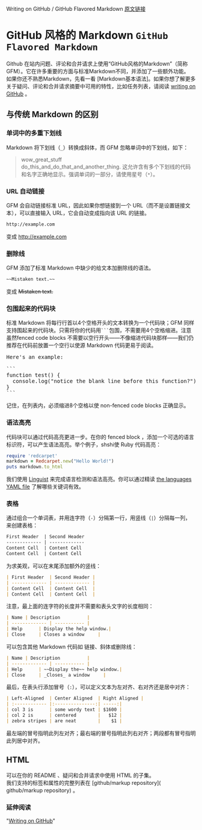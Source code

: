 Writing on GitHub / GitHub Flavored Markdown
[原文链接](https://help.github.com/articles/github-flavored-markdown/)
# GitHub 风格的 Markdown `GitHub Flavored Markdown` #
 Github 在站内问题、评论和合并请求上使用“GitHub风格的Markdown”（简称 GFM）。它在许多重要的方面与标准Markdown不同，并添加了一些额外功能。  
 如果你还不熟悉Markdown，先看一看 [Markdown基本语法]。如果你想了解更多关于疑问、评论和合并请求摘要中可用的特性，比如任务列表，请阅读 [writing on GitHub](#) 。
 
## 与传统 Markdown 的区别 ##
 
### 单词中的多重下划线 ###
Markdown 将下划线（`_`）转换成斜体，而 GFM 忽略单词中的下划线，如下：
> wow_great_stuff  
> do_this_and_do_that_and_another_thing.
这允许含有多个下划线的代码和名字正确地显示。强调单词的一部分，请使用星号（`*`）。
 
### URL 自动链接 ###
GFM 会自动链接标准 URL，因此如果你想链接到一个 URL（而不是设置链接文本），可以直接输入 URL，它会自动变成指向该 URL 的链接。
```markdown
http://example.com
```
变成
http://example.com
 
### 删除线 ###
GFM 添加了标准 Markdown 中缺少的给文本加删除线的语法。
```markdown
~~Mistaken text.~~
```
变成
~~Mistaken text.~~

### 包围起来的代码块 ###
 标准 Markdown 将每行行首以4个空格开头的文本转换为一个代码块；GFM 同样支持围起来的代码块。只需将你的代码用<code>```</code>包围，不需要用4个空格缩进。注意虽然fenced code blocks 不需要以空行开头——不像缩进代码块那样——我们仍推荐在代码前放置一个空行以使源 Markdown 代码更易于阅读。
<pre>
Here's an example:

```
function test() {
  console.log("notice the blank line before this function?");
}
```
</pre>
记住，在列表内，必须缩进8个空格以使  non-fenced code blocks 正确显示。

### 语法高亮 ###
代码块可以通过代码高亮更进一步。在你的 fenced block ，添加一个可选的语言标识符，可以产生语法高亮。举个例子，shshi使 Ruby 代码高亮：
```ruby
require 'redcarpet'
markdown = Redcarpet.new("Hello World!")
puts markdown.to_html
```
我们使用 [Linguist](https://github.com/github/linguist) 来完成语言检测和语法高亮。你可以通过精读 [the languages YAML file](https://github.com/github/linguist/blob/master/lib/linguist/languages.yml) 了解哪些关键词有效。

### 表格 ###
通过组合一个单词表，并用连字符（`-`）分隔第一行，用竖线（`|`）分隔每一列，来创建表格：
```markdown
First Header  | Second Header
------------- | -------------
Content Cell  | Content Cell
Content Cell  | Content Cell
```
为求美观，可以在末尾添加额外的竖线：
```markdown
| First Header  | Second Header |
| ------------- | ------------- |
| Content Cell  | Content Cell  |
| Content Cell  | Content Cell  |
```
注意，最上面的连字符的长度并不需要和表头文字的长度相同：
```markdown
| Name | Description          |
| ------------- | ----------- |
| Help      | Display the help window.|
| Close     | Closes a window     |
```
可以包含其他 Markdown 代码如 链接、斜体或删除线：
```markdown
| Name | Description          |
| ------------- | ----------- |
| Help      | ~~Display the~~ help window.|
| Close     | _Closes_ a window     |
```
最后，在表头行添加冒号（`:`），可以定义文本为左对齐、右对齐还是居中对齐：
```markdown
| Left-Aligned  | Center Aligned  | Right Aligned |
| :------------ |:---------------:| -----:|
| col 3 is      | some wordy text | $1600 |
| col 2 is      | centered        |   $12 |
| zebra stripes | are neat        |    $1 |
```
最左端的冒号指明此列左对齐；最右端的冒号指明此列右对齐；两段都有冒号指明此列居中对齐。

## HTML ##
可以在你的 README 、疑问和合并请求中使用 HTML 的子集。  
我们支持的标签和属性的完整列表在  [github/markup repository]( github/markup repository) 。

### 延伸阅读 ###
"[Writing on GitHub]()"
